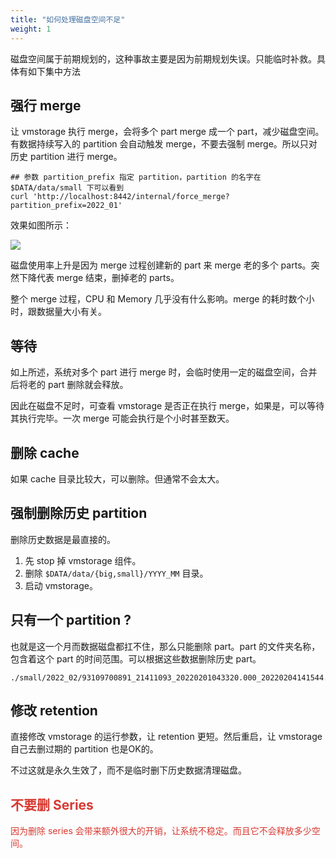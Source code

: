 ```yaml
---
title: "如何处理磁盘空间不足"
weight: 1
---
```


磁盘空间属于前期规划的，这种事故主要是因为前期规划失误。只能临时补救。具体有如下集中方法

## 强行 merge
让 vmstorage 执行 merge，会将多个 part merge 成一个 part，减少磁盘空间。有数据持续写入的 partition 会自动触发 merge，不要去强制 merge。所以只对历史 partition 进行 merge。

```shell
## 参数 partition_prefix 指定 partition，partition 的名字在 $DATA/data/small 下可以看到
curl 'http://localhost:8442/internal/force_merge?partition_prefix=2022_01'
```

效果如图所示：

![](https://cdn.nlark.com/yuque/0/2024/png/327391/1723474122778-1ed5a421-6b1d-457a-8654-9ef17012d4d4.png)

磁盘使用率上升是因为 merge 过程创建新的 part 来  merge 老的多个 parts。突然下降代表 merge 结束，删掉老的 parts。

整个 merge 过程，CPU 和 Memory 几乎没有什么影响。merge 的耗时数个小时，跟数据量大小有关。

## 等待
如上所述，系统对多个 part 进行 merge 时，会临时使用一定的磁盘空间，合并后将老的 part 删除就会释放。

因此在磁盘不足时，可查看 vmstorage 是否正在执行 merge，如果是，可以等待其执行完毕。一次 merge 可能会执行是个小时甚至数天。

## 删除 cache
如果 cache 目录比较大，可以删除。但通常不会太大。

## 强制删除历史 partition
删除历史数据是最直接的。

1. 先 stop 掉 vmstorage 组件。
2. 删除 `$DATA/data/{big,small}/YYYY_MM` 目录。
3. 启动 vmstorage。

## 只有一个 partition ?
也就是这一个月而数据磁盘都扛不住，那么只能删除 part。part 的文件夹名称，包含着这个 part 的时间范围。可以根据这些数据删除历史 part。

```plain
./small/2022_02/93109700891_21411093_20220201043320.000_20220204141544.799_16CF806E39D42DF8
```

## 修改 retention
直接修改 vmstorage 的运行参数，让 retention 更短。然后重启，让 vmstorage 自己去删过期的 partition 也是OK的。

不过这就是永久生效了，而不是临时删下历史数据清理磁盘。

## <font style="color:rgb(216,57,49);">不要删 Series</font>
<font style="color:rgb(216,57,49);">因为删除 series 会带来额外很大的开销，让系统不稳定。而且它不会释放多少空间。</font>

